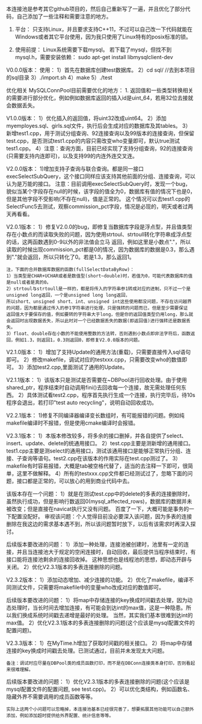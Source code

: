 本连接池是参考其它github项目的，然后自己重新写了一遍，并且优化了部分代码，自己添加了一些注释和需要注意的地方。

1. 平台：
只支持Linux，并且要求支持C++11，不过可以自己改一下代码就能在Windows或者其它平台使用，因为我只使用了Linux特有的posix标准的锁。

2. 使用前提：
Linux系统需要下载mysql。
若下载了mysql，但找不到mysql.h，需要安装依赖：
sudo apt-get install libmysqlclient-dev




V0.0.0版本：
使用：
1）首先在数据库创建test数据库。
2）cd sql/  //去到本项目的sql目录
3）./import.sh
4）make
5）./test

优化相关
MySQLConnPool目前需要优化的地方：
    1. 返回值和一些类型转换相关的需要进行部分优化，例如例如数据库返回的插入id是uint_64，若用32位去接就会数据丢失。

V1.0.0版本：
    1）优化插入的返回值，将uint32改成uint64。
    2）添加myemployes.sql、girls.sql文件，执行后会生成对应的数据库及其tables。
    3）新增test1.cpp，用于测试分组查询、92连接查询以及99版本的连接查询，但保留test.cpp，是否测试test1.cpp的内容只需改变who变量即可，默认true测试test1.cpp。
    4）注意：查询方面，目前已经实现了支持分组查询，92的连接查询(只需要支持内连即可)，以及支持99的内连外连交叉连。

V2.0.0版本：
    1)增加支持子查询与联合查询。都是同一接口execSelectSubQuery，这个接口同样应该支持其他前面的分组、连接查询，可以认为是万能的接口。
    注意：目前调用execSelectSubQuery时，发现一个bug，貌似当某个字段存在null的时候，该字段的值全为0，数据库有值的情况下也是0，但是其他字段不受影响(不存在null)，值是正常的。
    这个情况可以去test1.cpp的SelectFunc5去测试，观察commission_pct字段，情况是必现的，明天或者过两天再看看。

V2.0.1版本：
    1）修复V2.0.0的bug，即修复当数据库字段是浮点型，并且值类型存在小数点的而读取失败的问题，因为使用strtoul、strtoull转化字符串成浮点型的话，这两函数遇到0-9以外的非法值会立马
    返回，例如这里是小数点"."，所以读取的时候出现commission_pct都是0的情况，因为数据库的数据是0.3，那么遇到"."就会返回，所以只转化了0。若是1.3，那么返回1。

    注，下面的合并数据库数据的函数(fullSelectDataByRow)： 
    1）当类型是CHAR+UCHAR或者是数值型(short~double)时，若值为0，可能代表数据库的值是null或者是真的0。
    2）strtoul与strtoull是一样的，都是将传入的字符串参1转成对应的进制，只不过一个是unsigned long返回，一个是unsigned long long返回，
    所以short、unsigned short、int、unsigned int这些使用都没问题，不存在访问越界的问题，因为都是通过传入的参1字符串进行处理，只是强转的问题而已，但是至少需要保证
    返回值大于要保存的值，例如要转的字符串大于long，但是你的返回值类型仍用long，那么就会返回时出现数据丢失，所以此时对一个已经数据丢失的数据(即返回值)进行强转还是数据丢失。
    3）float、double存在小数的不能使用整数的方法转，否则遇到小数点即非法字符后，函数返回，例如1.3，则返回1，0.3则返回0，即修复V2.0.0版本的问题。

V2.1.0版本：
    1）增加了支持Update的通用方法(重载)，只需要直接传入sql语句即可。
    2）修改makefile，调试对应的testxxx.cpp，只需要改变who的数值即可。
    3）添加test2.cpp,里面测试了通用的Update。

V2.1.1版本：
    1）该版本只是测试是否需要在~DBPool进行回收处理。由于使用shared_ptr，程序结束时自动调用fini()去回收每一个连接，故无需处理任何东西。
    2）具体测试看test2.cpp，程序首先执行生成一个连接，执行完毕后，待10s程序会退出，若打印"test auto recycling"，说明自动回收成功。

V2.2.1版本：
    1)修复不同编译器编译变长数组时，有可能报错的问题。例如纯makefile编译时不报错，但是使用cmake编译时会报错。

V2.3.1版本：
    1）本版本修改较多，将多余的接口删掉，并各自提供了select、insert、update、delete的统通用接口。
    2）test.cpp主要是测新增的通用接口。test1.cpp主要是测select的通用接口，测试该通用接口是能够正常执行分组、连接、子查询等语句。test2.cpp在该版本的作用实际在test.cpp测过了。
    3）makefile有时容易报错，大概是tab被空格代替了，适当的去注释一下即可，很简单，这里不做解释。
    4）所有的testxxx.cpp文件都已经测试过了，忽略下面的问题，接口都是正常的，可以放心的用到商业代码中去。

该版本存在一个问题：
    1）就是在测试test.cpp中的delete的多表的连接删除时，虽然执行成功，但是影响行数返回0(mysql_affected_rows)，数据库的数据并未被改变；但是直接在navicat执行又没有问题。
        百度了一下，大概可能是事务的一下配置没配好。 
    审视该问题：个人觉得目前没必要深入该问题，因为多表的连接删除在我这边的需求基本遇不到，所以该问题暂时放下，以后有该需求时再深入探讨。

后续版本要改进的问题：
    1）添加一种处理，连接池被创建时，池里有一定的连接，并且当连接池大于规定的空闲连接时，自动回收，最后提供当程序结束时，有接口能将连接池剩余的连接回收掉。
        这种思想也是线程池的思想，即动态开辟与关闭。
    2）优化V2.3.1版本的多表连接删除的问题。

V2.3.2版本：
    1）添加动态增加、减少连接的功能。
    2）优化了makefile，编译不同测试文件，只需要将makefile中的变量who改成对应的数值即可。

后续版本要改进的问题：
    1）将map中存储连接的key换成时间戳去处理，因为动态处理时，当长时间去增加连接，有可能会到达int的max值，这是一种隐患。所以我们换成系统时间戳去递增是最好的处理。
        当然，其实我们基本很难到达int的max值。
    2）优化V2.3.1版本的多表连接删除的问题(这个应该是mysql配置文件的配置问题)。

V2.3.3版本：
    1）在MyTime.h增加了获取时间戳的相关接口。
    2）将map中存储连接的key换成时间戳去处理。已测试通过，目前并未发现太大问题。

    备注：调试时应尽量在DBPool类的成员函数打印，而不是在DBConn连接类本身打印，否则看起来很难理解。

后续版本要改进的问题：
    1）优化V2.3.1版本的多表连接删除的问题(这个应该是mysql配置文件的配置问题, see test.cpp)。
    2）可以优化类结构，例如函数名、隐藏外界不需要调用的成员函数等等。

    实际上这两个小问题可以忽略掉，本连接池基本已经很完善了，想要拓展其他功能可以自己额外添加，例如添加超时提供给外界配置、统计信息等等。